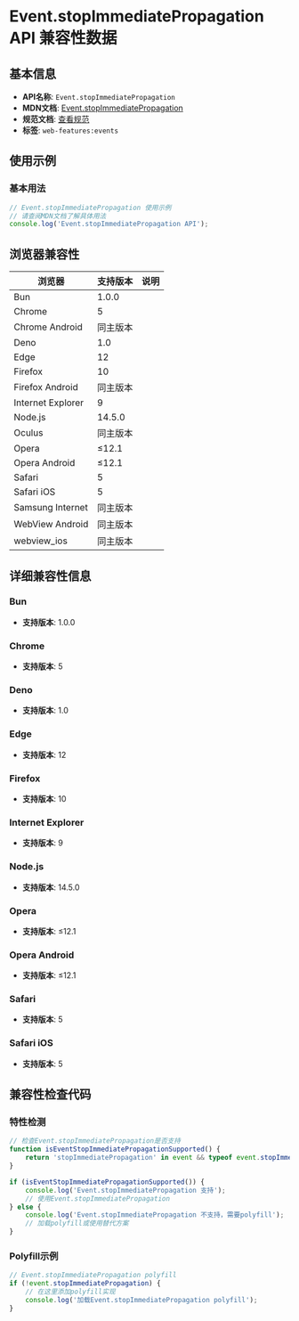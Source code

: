 # Event.stopImmediatePropagation API 兼容性数据

## 基本信息

- **API名称**: `Event.stopImmediatePropagation`
- **MDN文档**: [Event.stopImmediatePropagation](https://developer.mozilla.org/docs/Web/API/Event/stopImmediatePropagation)
- **规范文档**: [查看规范](https://dom.spec.whatwg.org/#ref-for-dom-event-stopimmediatepropagation①)
- **标签**: `web-features:events`

## 使用示例

### 基本用法

```javascript
// Event.stopImmediatePropagation 使用示例
// 请查阅MDN文档了解具体用法
console.log('Event.stopImmediatePropagation API');
```

## 浏览器兼容性

| 浏览器 | 支持版本 | 说明 |
|--------|----------|------|
| Bun | 1.0.0 |  |
| Chrome | 5 |  |
| Chrome Android | 同主版本 |  |
| Deno | 1.0 |  |
| Edge | 12 |  |
| Firefox | 10 |  |
| Firefox Android | 同主版本 |  |
| Internet Explorer | 9 |  |
| Node.js | 14.5.0 |  |
| Oculus | 同主版本 |  |
| Opera | ≤12.1 |  |
| Opera Android | ≤12.1 |  |
| Safari | 5 |  |
| Safari iOS | 5 |  |
| Samsung Internet | 同主版本 |  |
| WebView Android | 同主版本 |  |
| webview_ios | 同主版本 |  |

## 详细兼容性信息

### Bun

- **支持版本**: 1.0.0

### Chrome

- **支持版本**: 5

### Deno

- **支持版本**: 1.0

### Edge

- **支持版本**: 12

### Firefox

- **支持版本**: 10

### Internet Explorer

- **支持版本**: 9

### Node.js

- **支持版本**: 14.5.0

### Opera

- **支持版本**: ≤12.1

### Opera Android

- **支持版本**: ≤12.1

### Safari

- **支持版本**: 5

### Safari iOS

- **支持版本**: 5

## 兼容性检查代码

### 特性检测

```javascript
// 检查Event.stopImmediatePropagation是否支持
function isEventStopImmediatePropagationSupported() {
    return 'stopImmediatePropagation' in event && typeof event.stopImmediatePropagation === 'function';
}

if (isEventStopImmediatePropagationSupported()) {
    console.log('Event.stopImmediatePropagation 支持');
    // 使用Event.stopImmediatePropagation
} else {
    console.log('Event.stopImmediatePropagation 不支持，需要polyfill');
    // 加载polyfill或使用替代方案
}
```

### Polyfill示例

```javascript
// Event.stopImmediatePropagation polyfill
if (!event.stopImmediatePropagation) {
    // 在这里添加polyfill实现
    console.log('加载Event.stopImmediatePropagation polyfill');
}
```

